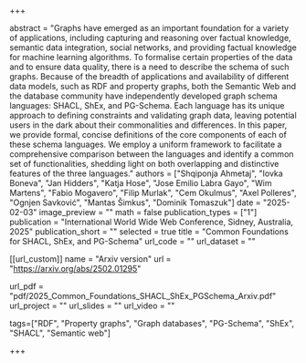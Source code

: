 +++

abstract = "Graphs have emerged as an important foundation for a variety of applications, including capturing and reasoning over factual knowledge, semantic data integration, social networks, and providing factual knowledge for machine learning algorithms. To formalise certain properties of the data and to ensure data quality, there is a need to describe the schema of such graphs. Because of the breadth of applications and availability of different data models, such as RDF and property graphs, both the Semantic Web and the database community have independently developed graph schema languages: SHACL, ShEx, and PG-Schema. Each language has its unique approach to defining constraints and validating graph data, leaving potential users in the dark about their commonalities and differences. In this paper, we provide formal, concise definitions of the core components of each of these schema languages. We employ a uniform framework to facilitate a comprehensive comparison between the languages and identify a common set of functionalities, shedding light on both overlapping and distinctive features of the three languages."
authors = ["Shqiponja Ahmetaj", "Iovka Boneva", "Jan Hidders", "Katja Hose", "Jose Emilio Labra Gayo", "Wim Martens", "Fabio Mogavero", "Filip Murlak", "Cem Okulmus", "Axel Polleres", "Ognjen Savković", "Mantas Šimkus", "Dominik Tomaszuk"]
date = "2025-02-03"
image_preview = ""
math = false
publication_types = ["1"]
publication = "International World Wide Web Conference, Sidney, Australia, 2025"
publication_short = ""
selected = true
title = "Common Foundations for SHACL, ShEx, and PG-Schema"
url_code = ""
url_dataset = ""

[[url_custom]]
name = "Arxiv version"
url = "https://arxiv.org/abs/2502.01295"

url_pdf = "pdf/2025_Common_Foundations_SHACL_ShEx_PGSchema_Arxiv.pdf"
url_project = ""
url_slides = ""
url_video = ""



tags=["RDF", "Property graphs", "Graph databases", "PG-Schema", "ShEx", "SHACL", "Semantic web"]

+++